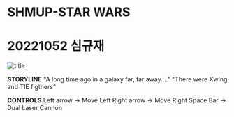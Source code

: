 SHMUP-STAR WARS
================
# 20221052 심규재
![title](https://github.com/SimGyuJae/SHMUP-STARWARS/assets/135809399/2d5921c3-0638-4f82-a278-e9867247b09a)

**STORYLINE**
"A long time ago in a galaxy far, far away...."
"There were Xwing and TIE figthers"

**CONTROLS**
Left arrow -> Move Left 
Right arrow -> Move Right
Space Bar -> Dual Laser Cannon 

